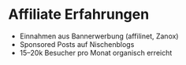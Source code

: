 # Affiliate Erfahrungen

- Einnahmen aus Bannerwerbung (affilinet, Zanox)
- Sponsored Posts auf Nischenblogs
- 15–20k Besucher pro Monat organisch erreicht

